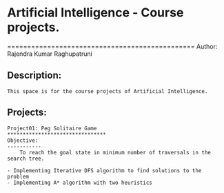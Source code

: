 # Artificial Intelligence - Course projects.
===============================================
Author: Rajendra Kumar Raghupatruni

Description:
-------------
    This space is for the course projects of Artificial Intelligence.

Projects:
----------
    Project01: Peg Solitaire Game
    ********************************
    Objective:
    -----------
        To reach the goal state in minimum number of traversals in the search tree.

    - Implementing Iterative DFS algorithm to find solutions to the problem
    - Implementing A* algorithm with two heuristics
